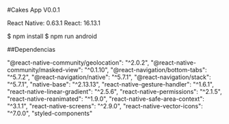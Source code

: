 #Cakes App V0.0.1

React Native: 0.63.1
React: 16.13.1


$ npm install
$ npm run android

##Dependencias 

"@react-native-community/geolocation": "^2.0.2",
"@react-native-community/masked-view": "^0.1.10",
"@react-navigation/bottom-tabs": "^5.7.2",
"@react-navigation/native": "^5.7.1",
"@react-navigation/stack": "^5.7.1",
"native-base": "^2.13.13",
"react-native-gesture-handler": "^1.6.1",
"react-native-linear-gradient": "^2.5.6",
"react-native-permissions": "^2.1.5",
"react-native-reanimated": "^1.9.0",
"react-native-safe-area-context": "^3.1.1",
"react-native-screens": "^2.9.0",
"react-native-vector-icons": "^7.0.0",
"styled-components"